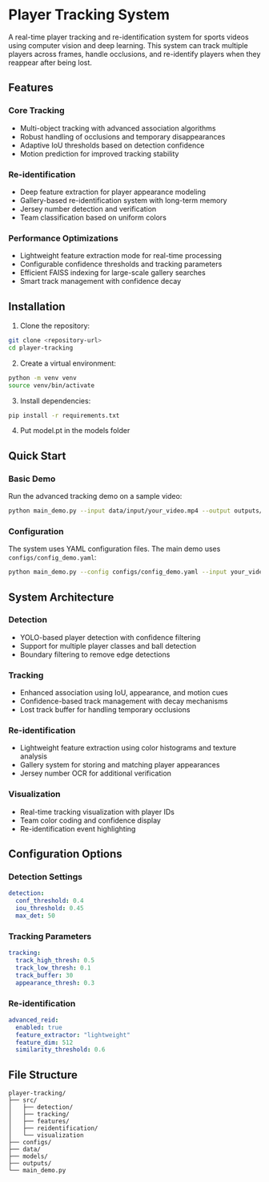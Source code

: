 # Player Tracking System

A real-time player tracking and re-identification system for sports videos using computer vision and deep learning. This system can track multiple players across frames, handle occlusions, and re-identify players when they reappear after being lost.

## Features

### Core Tracking
- Multi-object tracking with advanced association algorithms
- Robust handling of occlusions and temporary disappearances
- Adaptive IoU thresholds based on detection confidence
- Motion prediction for improved tracking stability

### Re-identification
- Deep feature extraction for player appearance modeling
- Gallery-based re-identification system with long-term memory
- Jersey number detection and verification
- Team classification based on uniform colors

### Performance Optimizations
- Lightweight feature extraction mode for real-time processing
- Configurable confidence thresholds and tracking parameters
- Efficient FAISS indexing for large-scale gallery searches
- Smart track management with confidence decay

## Installation

1. Clone the repository:
```bash
git clone <repository-url>
cd player-tracking
```

2. Create a virtual environment:
```bash
python -m venv venv
source venv/bin/activate
```

3. Install dependencies:
```bash
pip install -r requirements.txt
```

4. Put model.pt in the models folder

## Quick Start

### Basic Demo
Run the advanced tracking demo on a sample video:

```bash
python main_demo.py --input data/input/your_video.mp4 --output outputs/videos/tracked_output.mp4
```

### Configuration
The system uses YAML configuration files. The main demo uses `configs/config_demo.yaml`:

```bash
python main_demo.py --config configs/config_demo.yaml --input your_video.mp4
```

## System Architecture

### Detection
- YOLO-based player detection with confidence filtering
- Support for multiple player classes and ball detection
- Boundary filtering to remove edge detections

### Tracking
- Enhanced association using IoU, appearance, and motion cues
- Confidence-based track management with decay mechanisms
- Lost track buffer for handling temporary occlusions

### Re-identification
- Lightweight feature extraction using color histograms and texture analysis
- Gallery system for storing and matching player appearances
- Jersey number OCR for additional verification

### Visualization
- Real-time tracking visualization with player IDs
- Team color coding and confidence display
- Re-identification event highlighting

## Configuration Options

### Detection Settings
```yaml
detection:
  conf_threshold: 0.4
  iou_threshold: 0.45
  max_det: 50
```

### Tracking Parameters
```yaml
tracking:
  track_high_thresh: 0.5
  track_low_thresh: 0.1
  track_buffer: 30
  appearance_thresh: 0.3
```

### Re-identification
```yaml
advanced_reid:
  enabled: true
  feature_extractor: "lightweight"
  feature_dim: 512
  similarity_threshold: 0.6
```


## File Structure

```
player-tracking/
├── src/
│   ├── detection/     
│   ├── tracking/           
│   ├── features/    
│   ├── reidentification/ 
│   └── visualization
├── configs/         
├── data/                  
├── models/                
├── outputs/         
└── main_demo.py      
```
